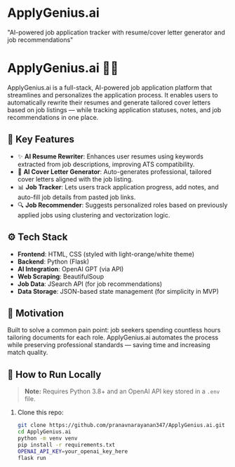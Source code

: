 # ApplyGenius.ai
"AI-powered job application tracker with resume/cover letter generator and job recommendations"
# ApplyGenius.ai 💼🚀

ApplyGenius.ai is a full-stack, AI-powered job application platform that streamlines and personalizes the application process. It enables users to automatically rewrite their resumes and generate tailored cover letters based on job listings — while tracking application statuses, notes, and job recommendations in one place.

## 🔑 Key Features

- ✨ **AI Resume Rewriter**: Enhances user resumes using keywords extracted from job descriptions, improving ATS compatibility.
- 📝 **AI Cover Letter Generator**: Auto-generates professional, tailored cover letters aligned with the job listing.
- 📊 **Job Tracker**: Lets users track application progress, add notes, and auto-fill job details from pasted job links.
- 🔍 **Job Recommender**: Suggests personalized roles based on previously applied jobs using clustering and vectorization logic.

## ⚙️ Tech Stack

- **Frontend**: HTML, CSS (styled with light-orange/white theme)
- **Backend**: Python (Flask)
- **AI Integration**: OpenAI GPT (via API)
- **Web Scraping**: BeautifulSoup
- **Job Data**: JSearch API (for job recommendations)
- **Data Storage**: JSON-based state management (for simplicity in MVP)

## 🧠 Motivation

Built to solve a common pain point: job seekers spending countless hours tailoring documents for each role. ApplyGenius.ai automates the process while preserving professional standards — saving time and increasing match quality.

## 🚀 How to Run Locally

> **Note:** Requires Python 3.8+ and an OpenAI API key stored in a `.env` file.

1. Clone this repo:
   ```bash
   git clone https://github.com/pranavnarayanan347/ApplyGenius.ai.git
   cd ApplyGenius.ai
   python -m venv venv
   pip install -r requirements.txt
   OPENAI_API_KEY=your_openai_key_here
   flask run
